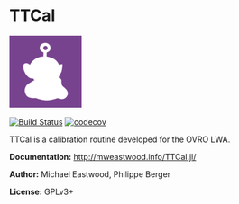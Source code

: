 # TTCal
![TTCal](docs/ttcal.png)

[![Build Status](https://travis-ci.org/mweastwood/TTCal.jl.svg?branch=master)](https://travis-ci.org/mweastwood/TTCal.jl)
[![codecov](https://codecov.io/gh/mweastwood/TTCal.jl/branch/master/graph/badge.svg)](https://codecov.io/gh/mweastwood/TTCal.jl)

TTCal is a calibration routine developed for the OVRO LWA.

**Documentation:** http://mweastwood.info/TTCal.jl/

**Author:** Michael Eastwood, Philippe Berger

**License:** GPLv3+

